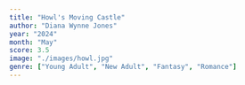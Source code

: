 ```yaml
---
title: "Howl's Moving Castle"
author: "Diana Wynne Jones"
year: "2024"
month: "May"
score: 3.5
image: "./images/howl.jpg"
genre: ["Young Adult", "New Adult", "Fantasy", "Romance"]
---
```

